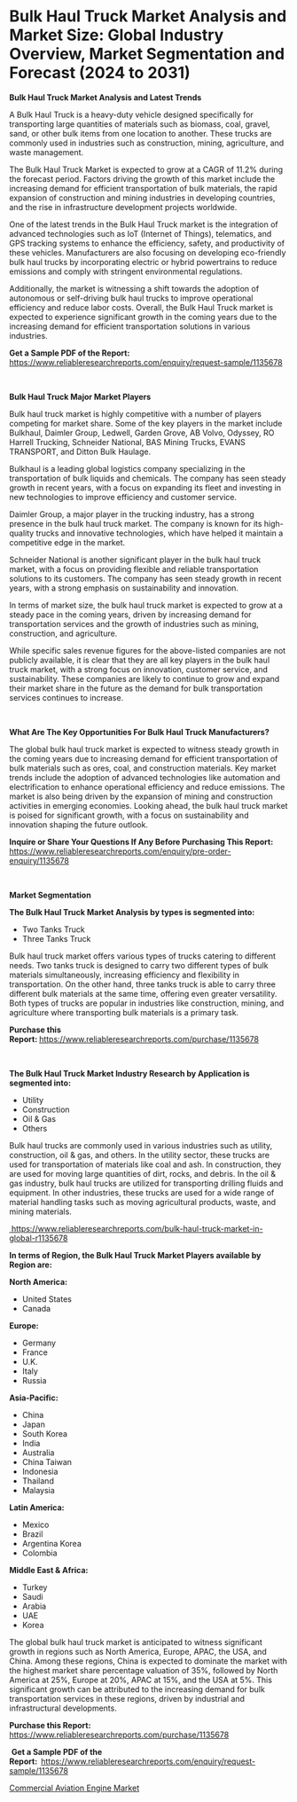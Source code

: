 <p><h1>Bulk Haul Truck Market Analysis and Market Size: Global Industry Overview, Market Segmentation and Forecast (2024 to 2031)</h1></p><p><strong>Bulk Haul Truck Market Analysis and Latest Trends</strong></p>
<p><p>A Bulk Haul Truck is a heavy-duty vehicle designed specifically for transporting large quantities of materials such as biomass, coal, gravel, sand, or other bulk items from one location to another. These trucks are commonly used in industries such as construction, mining, agriculture, and waste management.</p><p>The Bulk Haul Truck Market is expected to grow at a CAGR of 11.2% during the forecast period. Factors driving the growth of this market include the increasing demand for efficient transportation of bulk materials, the rapid expansion of construction and mining industries in developing countries, and the rise in infrastructure development projects worldwide.</p><p>One of the latest trends in the Bulk Haul Truck market is the integration of advanced technologies such as IoT (Internet of Things), telematics, and GPS tracking systems to enhance the efficiency, safety, and productivity of these vehicles. Manufacturers are also focusing on developing eco-friendly bulk haul trucks by incorporating electric or hybrid powertrains to reduce emissions and comply with stringent environmental regulations.</p><p>Additionally, the market is witnessing a shift towards the adoption of autonomous or self-driving bulk haul trucks to improve operational efficiency and reduce labor costs. Overall, the Bulk Haul Truck market is expected to experience significant growth in the coming years due to the increasing demand for efficient transportation solutions in various industries.</p></p>
<p><strong>Get a Sample PDF of the Report:&nbsp;</strong> <a href="https://www.reliableresearchreports.com/enquiry/request-sample/1135678">https://www.reliableresearchreports.com/enquiry/request-sample/1135678</a></p>
<p>&nbsp;</p>
<p><strong>Bulk Haul Truck Major Market Players</strong></p>
<p><p>Bulk haul truck market is highly competitive with a number of players competing for market share. Some of the key players in the market include Bulkhaul, Daimler Group, Ledwell, Garden Grove, AB Volvo, Odyssey, RO Harrell Trucking, Schneider National, BAS Mining Trucks, EVANS TRANSPORT, and Ditton Bulk Haulage.</p><p>Bulkhaul is a leading global logistics company specializing in the transportation of bulk liquids and chemicals. The company has seen steady growth in recent years, with a focus on expanding its fleet and investing in new technologies to improve efficiency and customer service.</p><p>Daimler Group, a major player in the trucking industry, has a strong presence in the bulk haul truck market. The company is known for its high-quality trucks and innovative technologies, which have helped it maintain a competitive edge in the market.</p><p>Schneider National is another significant player in the bulk haul truck market, with a focus on providing flexible and reliable transportation solutions to its customers. The company has seen steady growth in recent years, with a strong emphasis on sustainability and innovation.</p><p>In terms of market size, the bulk haul truck market is expected to grow at a steady pace in the coming years, driven by increasing demand for transportation services and the growth of industries such as mining, construction, and agriculture.</p><p>While specific sales revenue figures for the above-listed companies are not publicly available, it is clear that they are all key players in the bulk haul truck market, with a strong focus on innovation, customer service, and sustainability. These companies are likely to continue to grow and expand their market share in the future as the demand for bulk transportation services continues to increase.</p></p>
<p>&nbsp;</p>
<p><strong>What Are The Key Opportunities For Bulk Haul Truck Manufacturers?</strong></p>
<p><p>The global bulk haul truck market is expected to witness steady growth in the coming years due to increasing demand for efficient transportation of bulk materials such as ores, coal, and construction materials. Key market trends include the adoption of advanced technologies like automation and electrification to enhance operational efficiency and reduce emissions. The market is also being driven by the expansion of mining and construction activities in emerging economies. Looking ahead, the bulk haul truck market is poised for significant growth, with a focus on sustainability and innovation shaping the future outlook.</p></p>
<p><strong>Inquire or Share Your Questions If Any Before Purchasing This Report:</strong> <a href="https://www.reliableresearchreports.com/enquiry/pre-order-enquiry/1135678">https://www.reliableresearchreports.com/enquiry/pre-order-enquiry/1135678</a></p>
<p>&nbsp;</p>
<p><strong>Market Segmentation</strong></p>
<p><strong>The Bulk Haul Truck Market Analysis by types is segmented into:</strong></p>
<p><ul><li>Two Tanks Truck</li><li>Three Tanks Truck</li></ul></p>
<p><p>Bulk haul truck market offers various types of trucks catering to different needs. Two tanks truck is designed to carry two different types of bulk materials simultaneously, increasing efficiency and flexibility in transportation. On the other hand, three tanks truck is able to carry three different bulk materials at the same time, offering even greater versatility. Both types of trucks are popular in industries like construction, mining, and agriculture where transporting bulk materials is a primary task.</p></p>
<p><strong>Purchase this Report:&nbsp;</strong><a href="https://www.reliableresearchreports.com/purchase/1135678">https://www.reliableresearchreports.com/purchase/1135678</a></p>
<p>&nbsp;</p>
<p><strong>The Bulk Haul Truck Market Industry Research by Application is segmented into:</strong></p>
<p><ul><li>Utility</li><li>Construction</li><li>Oil & Gas</li><li>Others</li></ul></p>
<p><p>Bulk haul trucks are commonly used in various industries such as utility, construction, oil & gas, and others. In the utility sector, these trucks are used for transportation of materials like coal and ash. In construction, they are used for moving large quantities of dirt, rocks, and debris. In the oil & gas industry, bulk haul trucks are utilized for transporting drilling fluids and equipment. In other industries, these trucks are used for a wide range of material handling tasks such as moving agricultural products, waste, and mining materials.</p></p>
<p><a href="https://www.reliableresearchreports.com/bulk-haul-truck-market-in-global-r1135678">&nbsp;https://www.reliableresearchreports.com/bulk-haul-truck-market-in-global-r1135678</a></p>
<p><strong>In terms of Region, the Bulk Haul Truck Market Players available by Region are:</strong></p>
<p>
    <p> <strong> North America: </strong>
        <ul>
            <li>United States</li>
            <li>Canada</li>
        </ul>
        </p> 
    <p> <strong> Europe: </strong>
        <ul>
            <li>Germany</li>
            <li>France</li>
            <li>U.K.</li>
            <li>Italy</li>
            <li>Russia</li>
        </ul>
        </p> 
    <p> <strong> Asia-Pacific: </strong>
        <ul>
            <li>China</li>
            <li>Japan</li>
            <li>South Korea</li>
            <li>India</li>
            <li>Australia</li>
            <li>China Taiwan</li>
            <li>Indonesia</li>
            <li>Thailand</li>
            <li>Malaysia</li>
        </ul>
        </p> 
    <p> <strong> Latin America: </strong>
        <ul>
            <li>Mexico</li>
            <li>Brazil</li>
            <li>Argentina Korea</li>
            <li>Colombia</li>
        </ul>
        </p> 
    <p> <strong> Middle East & Africa: </strong>
        <ul>
            <li>Turkey</li>
            <li>Saudi</li>
            <li>Arabia</li>
            <li>UAE</li>
            <li>Korea</li>
        </ul>
    </p>
    </p>
<p><p>The global bulk haul truck market is anticipated to witness significant growth in regions such as North America, Europe, APAC, the USA, and China. Among these regions, China is expected to dominate the market with the highest market share percentage valuation of 35%, followed by North America at 25%, Europe at 20%, APAC at 15%, and the USA at 5%. This significant growth can be attributed to the increasing demand for bulk transportation services in these regions, driven by industrial and infrastructural developments.</p></p>
<p><strong>Purchase this Report: </strong><a href="https://www.reliableresearchreports.com/purchase/1135678">https://www.reliableresearchreports.com/purchase/1135678</a></p>
<p>&nbsp;<strong>Get a Sample PDF of the Report:&nbsp;&nbsp;</strong><a href="https://www.reliableresearchreports.com/enquiry/request-sample/1135678">https://www.reliableresearchreports.com/enquiry/request-sample/1135678</a></p>
<p><strong></strong></p>
<p><p><a href="https://view.publitas.com/reportprime-1/global-commercial-aviation-engine-market-sector-types-applications-market-player-strategies-regional-growth-insights-and-future-projections-2024-2031/">Commercial Aviation Engine Market</a></p></p>